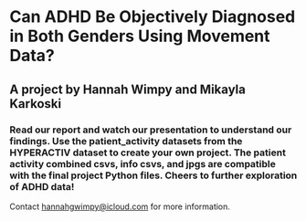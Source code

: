 # Can ADHD Be Objectively Diagnosed in Both Genders Using Movement Data? 
## A project by Hannah Wimpy and Mikayla Karkoski
### Read our report and watch our presentation to understand our findings. Use the patient_activity datasets from the HYPERACTIV dataset to create your own project. The patient activity combined csvs, info csvs, and jpgs are compatible with the final project Python files. Cheers to further exploration of ADHD data!

Contact hannahgwimpy@icloud.com for more information.
